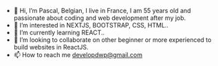 - 👋 Hi, I’m Pascal, Belgian, I live in France, I am 55 years old and passionate about coding and web development after my job.
- 👀 I’m interested in NEXTJS, BOOTSTRAP, CSS, HTML..
- 🌱 I’m currently learning REACT..
- 💞️ I’m looking to collaborate on other beginner or more experienced to build websites in ReactJS.
- 📫 How to reach me developdwp@gmail.com

<!---
developdwp/developdwp is a ✨ special ✨ repository because its `README.md` (this file) appears on your GitHub profile.
You can click the Preview link to take a look at your changes.
--->
